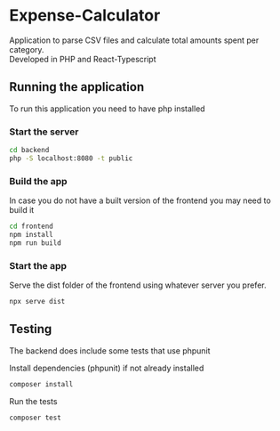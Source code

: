 # Expense-Calculator

Application to parse CSV files and calculate total amounts spent per category.   
Developed in PHP and React-Typescript   

## Running the application  
To run this application you need to have php installed  

### Start the server
```bash
cd backend 
php -S localhost:8080 -t public
```

### Build the app
In case you do not have a built version of the frontend you may need to build it  

```bash
cd frontend
npm install
npm run build
```  

### Start the app
Serve the dist folder of the frontend using whatever server you prefer.   

```bash
npx serve dist
```



## Testing
The backend does include some tests that use phpunit 

Install dependencies (phpunit) if not already installed   

```bash
composer install
```

Run the tests

```bash
composer test
```

